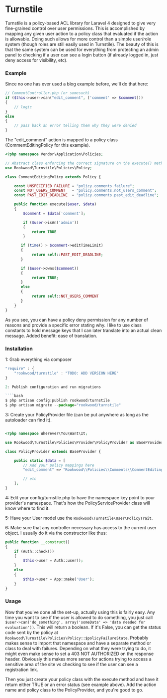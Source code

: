 # Turnstile
Turnstile is a policy-based ACL library for Laravel 4 designed to give very fine-grained control over user permissions.  This is accomplished by mapping any given user action to a policy class that evaluated if the action is allowable.  Doing such allows for more control than a simple user/role system (though roles are still easily used in Turnstile). The beauty of this is that the same system can be used for everything from protecting an admin panel to checking if a user can see a login button (if already logged in, just deny access for visibility, etc).

### Example
Since no one has ever used a blog example before, we'll do that here:

````php
// CommentController.php (or somesuch)
if ($this->user->can("edit_comment", ['comment' => $comment]))
{
    // logic
}
else
{
    // pass back an error telling them why they were denied
}
````

The "edit_comment" action is mapped to a policy class (CommentEditingPolicy for this example).

````php
<?php namespace Vendor\Application\Policies;

// Abstract class enforcing the correct signature on the execute() method
use Rookwood\Turnstile\Policies\Policy;

class CommentEditingPolicy extends Policy {

    const UNSPECIFIED_FAILURE = "policy.comments.failure";
    const NOT_USERS_COMMENT   = "policy.comments.not_users_comment";
    const PAST_EDIT_DEADLINE  = "policy.comments.past_edit_deadline";

    public function execute($user, $data)
    {
        $comment = $data['comment'];

        if ($user->isAn('admin'))
        {
            return TRUE
        }

       if (time() > $comment->editTimeLimit)
       {
            return self::PAST_EDIT_DEADLINE;
       }

       if ($user->owns($comment))
       {
            return TRUE;
       }
       else
       {
            return self::NOT_USERS_COMMENT
       }
    }
}
````

As you see, you can have a policy deny permission for any number of reasons and provide a specific error stating why. I like to use class constants to hold message keys that I can later translate into an actual clean message.  Added benefit: ease of translation.

### Installation
1: Grab everything via composer

````js
"require" : {
    "rookwood/turnstile" : "TODO: ADD VERSION HERE"
}

2: Publish configuration and run migrations

````bash
$ php artisan config:publish rookwood/turnstile
$ php artisan migrate --package="rookwood/turnstile"
````

3: Create your PolicyProvider file (can be put anywhere as long as the autoloader can find it).

````php

<?php namespace Wherever\You\Want\It;

use Rookwood\Turnstile\Policies\Provider\PolicyProvider as BaseProvider;

class PolicyProvider extends BaseProvider {

    public static $data = [
        // Add your policy mappings here
        "edit_comment" => "Rookwood\\Policies\\Comments\\CommentEditingPolicy",

        // etc
    ];
}
````

4: Edit your config/turnstile.php to have the namespace key point to your provider's namespace. That's how the PolicyServiceProvider class will know where to find it.

5: Have your User model use the `Rookwood\Turnstile\User\PolicyTrait`.

6: Make sure that any controller necessary has access to the current user object.  I usually do it via the constructor like thus:

````php
public function __construct()
{
    if (Auth::check())
    {
        $this->user = Auth::user();
    }
    else
    {
        $this->user = App::make('User');
    }
}
````

### Usage
Now that you've done all the set-up, actually using this is fairly easy. Any time you want to see if the user is allowed to do something, you just call `$user->can('do_something', array('someData' => 'data needed for evaluation'))`.  This will return a boolean.  If it's False, you can get the status code sent by the policy at `Rookwood\Turnstile\Policies\Policy::$policyFailureState`.  Probably makes sense to import that namespace and have a separate method or class to deal with failures.  Depending on what they were trying to do, it might even make sense to set a 403 NOT AUTHORIZED on the response header.  Obviously this makes more sense for actions trying to access a sensitive area of the site vs checking to see if the user can see a registration link.

Then you just create your policy class with the execute method and have it return either TRUE or an error status (see example above).  Add the action name and policy class to the PolicyProvider, and you're good to go.